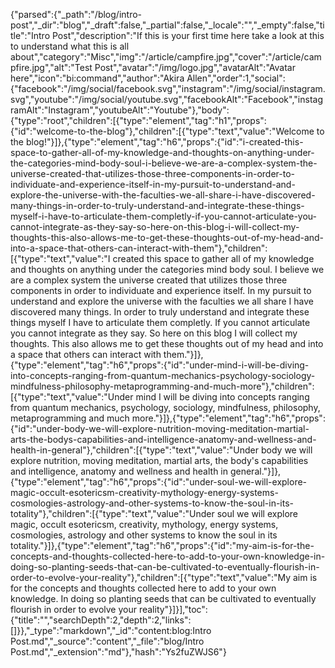 {"parsed":{"_path":"/blog/intro-post","_dir":"blog","_draft":false,"_partial":false,"_locale":"","_empty":false,"title":"Intro Post","description":"If this is your first time here take a look at this to understand what this is all about","category":"Misc","img":"/article/campfire.jpg","cover":"/article/campfire.jpg","alt":"Test Post","avatar":"/img/logo.jpg","avatarAlt":"Avatar here","icon":"bi:command","author":"Akira Allen","order":1,"social":{"facebook":"/img/social/facebook.svg","instagram":"/img/social/instagram.svg","youtube":"/img/social/youtube.svg","facebookAlt":"Facebook","instagramAlt":"Instagram","youtubeAlt":"Youtube"},"body":{"type":"root","children":[{"type":"element","tag":"h1","props":{"id":"welcome-to-the-blog"},"children":[{"type":"text","value":"Welcome to the blog!"}]},{"type":"element","tag":"h6","props":{"id":"i-created-this-space-to-gather-all-of-my-knowledge-and-thoughts-on-anything-under-the-categories-mind-body-soul-i-believe-we-are-a-complex-system-the-universe-created-that-utilizes-those-three-components-in-order-to-individuate-and-experience-itself-in-my-pursuit-to-understand-and-explore-the-universe-with-the-faculties-we-all-share-i-have-discovered-many-things-in-order-to-truly-understand-and-integrate-these-things-myself-i-have-to-articulate-them-completly-if-you-cannot-articulate-you-cannot-integrate-as-they-say-so-here-on-this-blog-i-will-collect-my-thoughts-this-also-allows-me-to-get-these-thoughts-out-of-my-head-and-into-a-space-that-others-can-interact-with-them"},"children":[{"type":"text","value":"I created this space to gather all of my knowledge and thoughts on anything under the categories mind body soul. I believe we are a complex system the universe created that utilizes those three components in order to individuate and experience itself. In my pursuit to understand and explore the universe with the faculties we all share I have discovered many things. In order to truly understand and integrate these things myself I have to articulate them completly. If you cannot articulate you cannot integrate as they say. So here on this blog I will collect my thoughts. This also allows me to get these thoughts out of my head and into a space that others can interact with them."}]},{"type":"element","tag":"h6","props":{"id":"under-mind-i-will-be-diving-into-concepts-ranging-from-quantum-mechanics-psychology-sociology-mindfulness-philosophy-metaprogramming-and-much-more"},"children":[{"type":"text","value":"Under mind I will be diving into concepts ranging from quantum mechanics, psychology, sociology, mindfulness, philosophy, metaprogramming and much more."}]},{"type":"element","tag":"h6","props":{"id":"under-body-we-will-explore-nutrition-moving-meditation-martial-arts-the-bodys-capabilities-and-intelligence-anatomy-and-wellness-and-health-in-general"},"children":[{"type":"text","value":"Under body we will explore nutrition, moving meditation, martial arts, the body's capabilities and intelligence, anatomy and wellness and health in general."}]},{"type":"element","tag":"h6","props":{"id":"under-soul-we-will-explore-magic-occult-esotericsm-creativity-mythology-energy-systems-cosmologies-astrology-and-other-systems-to-know-the-soul-in-its-totality"},"children":[{"type":"text","value":"Under soul we will explore magic, occult esotericsm, creativity, mythology, energy systems, cosmologies, astrology and other systems to know the soul in its totality."}]},{"type":"element","tag":"h6","props":{"id":"my-aim-is-for-the-concepts-and-thoughts-collected-here-to-add-to-your-own-knowledge-in-doing-so-planting-seeds-that-can-be-cultivated-to-eventually-flourish-in-order-to-evolve-your-reality"},"children":[{"type":"text","value":"My aim is for the concepts and thoughts collected here to add to your own knowledge. In doing so planting seeds that can be cultivated to eventually flourish in order to evolve your reality"}]}],"toc":{"title":"","searchDepth":2,"depth":2,"links":[]}},"_type":"markdown","_id":"content:blog:Intro Post.md","_source":"content","_file":"blog/Intro Post.md","_extension":"md"},"hash":"Ys2fuZWJS6"}